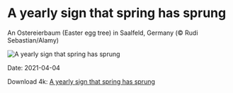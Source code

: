 # A yearly sign that spring has sprung

An Ostereierbaum (Easter egg tree) in Saalfeld, Germany (© Rudi Sebastian/Alamy)

![A yearly sign that spring has sprung](https://bing.com/th?id=OHR.EggTree_EN-US8284116541_UHD.jpg&rf=LaDigue_UHD.jpg&pid=hp&w=1024&h=576)

Date: 2021-04-04

Download 4k: [A yearly sign that spring has sprung](https://bing.com/th?id=OHR.EggTree_EN-US8284116541_UHD.jpg&rf=LaDigue_UHD.jpg&pid=hp&w=3840&h=2160)

